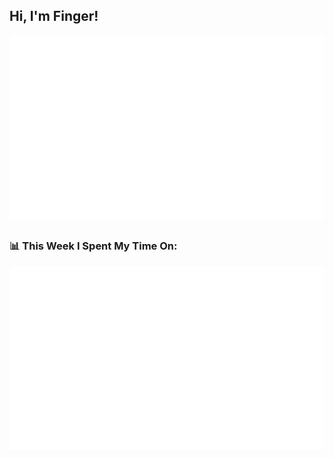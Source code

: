 <h2> Hi, I'm Finger!</h2>

<img align="right" src="https://raw.githubusercontent.com/spianmo/github-stats/master/generated/overview.svg#gh-light-mode-only">

<!-- <img align="right" height="160em" src="https://github-readme-stats-eight-theta.vercel.app/api/top-langs/?username=spianmo&layout=compact&langs_count=8&theme=algolia"/>	 -->
	
```go
package main

type Me struct {
	Name   string
	Job    string
	Code   string
	Skills string
}

func main() {
	me := &Me{
		Name:   "Finger",
		Job:    "Client-side Engineer",
		Code:   "Java, Kotlin, C#, Rust and C++ and Others",
		Skills: "Android, Security, Cross-platform client, NLP, CV, ASR ^o^",
	}
	_ = me
}
```


<h3>📊 This Week I Spent My Time On:</h3>
<img align='right' src="https://raw.githubusercontent.com/spianmo/github-stats/master/generated/languages.svg#gh-light-mode-only">

<!--START_SECTION:waka-->

```txt
Kotlin                 16 hrs 28 mins  █████████████▒░░░░░░░░░░░   53.97 %
Java                   5 hrs 8 mins    ████▒░░░░░░░░░░░░░░░░░░░░   16.83 %
Properties             2 hrs 27 mins   ██░░░░░░░░░░░░░░░░░░░░░░░   08.06 %
C++                    1 hr 40 mins    █▒░░░░░░░░░░░░░░░░░░░░░░░   05.49 %
Groovy                 1 hr 30 mins    █▒░░░░░░░░░░░░░░░░░░░░░░░   04.93 %
```

<!--END_SECTION:waka-->
